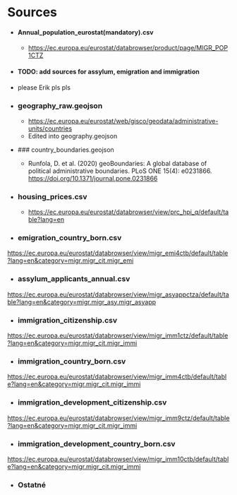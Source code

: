 # Sources
- #### Annual_population_eurostat(mandatory).csv
  - https://ec.europa.eu/eurostat/databrowser/product/page/MIGR_POP1CTZ
- #### TODO: add sources for assylum, emigration and immigration
- please Erik pls pls
- ### geography_raw.geojson
  - https://ec.europa.eu/eurostat/web/gisco/geodata/administrative-units/countries
  - Edited into geography.geojson
- ### country_boundaries.geojson
  - Runfola, D. et al. (2020) geoBoundaries: A global database of political administrative boundaries. PLoS ONE 15(4): e0231866. https://doi.org/10.1371/journal.pone.0231866

- ### housing_prices.csv
  - https://ec.europa.eu/eurostat/databrowser/view/prc_hpi_q/default/table?lang=en

- ### emigration_country_born.csv
https://ec.europa.eu/eurostat/databrowser/view/migr_emi4ctb/default/table?lang=en&category=migr.migr_cit.migr_emi

- ### assylum_applicants_annual.csv
https://ec.europa.eu/eurostat/databrowser/view/migr_asyappctza/default/table?lang=en&category=migr.migr_asy.migr_asyapp

- ### immigration_citizenship.csv
https://ec.europa.eu/eurostat/databrowser/view/migr_imm1ctz/default/table?lang=en&category=migr.migr_cit.migr_immi

- ### immigration_country_born.csv
https://ec.europa.eu/eurostat/databrowser/view/migr_imm4ctb/default/table?lang=en&category=migr.migr_cit.migr_immi

- ### immigration_development_citizenship.csv
https://ec.europa.eu/eurostat/databrowser/view/migr_imm9ctz/default/table?lang=en&category=migr.migr_cit.migr_immi

- ### immigration_development_country_born.csv
https://ec.europa.eu/eurostat/databrowser/view/migr_imm10ctb/default/table?lang=en&category=migr.migr_cit.migr_immi

- ### Ostatné
